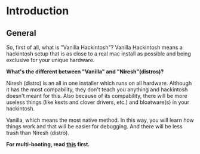 # Introduction

## General

So, first of all, what is "Vanilla Hackintosh"? Vanilla Hackintosh means a hackintosh setup that is as close to a real mac install as possible and being exclusive for your unique hardware.

**What's the different between "Vanilla" and "Niresh"\(distros\)?**

Niresh \(distro\) is an all in one installer which runs on all hardware. Although it has the most compability, they don't teach you anything and hackintosh doesn't meant for this. Also because of its compability, there will be more useless things \(like kexts and clover drivers, etc.\) and bloatware\(s\) in your hackintosh.

Vanilla, which means the most native method. In this way, you will learn how things work and that will be easier for debugging. And there will be less trash than Niresh \(distro\).

**For multi-booting, read** [**this**](https://hackintosh-multiboot.gitbook.io/hackintosh-multiboot/) **first.**

